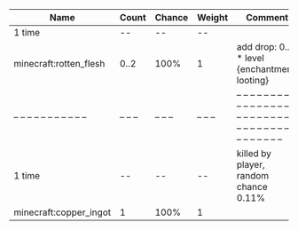 | Name                   | Count | Chance | Weight | Comment                                                                               |
| ---------------------- | ----- | ------ | ------ | ------------------------------------------------------------------------------------- |
| 1 time                 |    -- |     -- |     -- |                                                                                       |
| minecraft:rotten_flesh |  0..2 |   100% |      1 | add drop: 0..1 * level {enchantment: looting}                                         |
| – – – – – – – – – – –  | – – – | – – –  | – – –  | – – – – – – – – – – – – – – – – – – – – – – – – – – – – – – – – – – – – – – – – – – – |
| 1 time                 |    -- |     -- |     -- | killed by player, random chance 0.11%|{enchantment: looting}: 0.13% + 0.02%*(level-1) |
| minecraft:copper_ingot |     1 |   100% |      1 |                                                                                       |